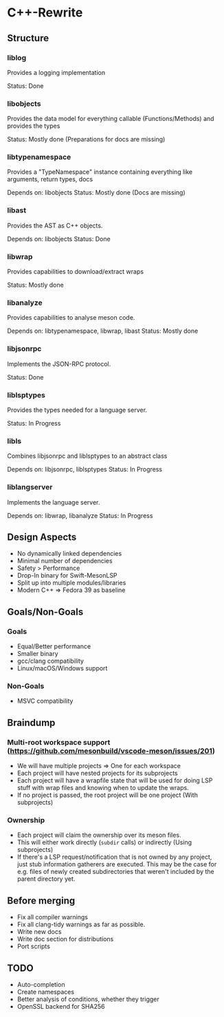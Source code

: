 # C++-Rewrite

## Structure
### liblog
Provides a logging implementation

Status: Done
### libobjects
Provides the data model for everything callable (Functions/Methods)
and provides the types

Status: Mostly done (Preparations for docs are missing)
### libtypenamespace
Provides a "TypeNamespace" instance containing everything like arguments, return types, docs

Depends on: libobjects
Status: Mostly done (Docs are missing)
### libast
Provides the AST as C++ objects.

Depends on: libobjects
Status: Done
### libwrap
Provides capabilities to download/extract wraps

Status: Mostly done
### libanalyze
Provides capabilities to analyse meson code.

Depends on: libtypenamespace, libwrap, libast
Status: Mostly done
### libjsonrpc
Implements the JSON-RPC protocol.

Status: Done
### liblsptypes
Provides the types needed for a language server.

Status: In Progress
### libls
Combines libjsonrpc and liblsptypes to an abstract class

Depends on: libjsonrpc, liblsptypes
Status: In Progress
### liblangserver
Implements the language server.

Depends on: libwrap, libanalyze
Status: In Progress
## Design Aspects
- No dynamically linked dependencies
- Minimal number of dependencies
- Safety > Performance
- Drop-In binary for Swift-MesonLSP
- Split up into multiple modules/libraries
- Modern C++ => Fedora 39 as baseline

## Goals/Non-Goals
### Goals
- Equal/Better performance
- Smaller binary
- gcc/clang compatibility
- Linux/macOS/Windows support
### Non-Goals
- MSVC compatibility


## Braindump
### Multi-root workspace support (https://github.com/mesonbuild/vscode-meson/issues/201)
- We will have multiple projects => One for each workspace
- Each project will have nested projects for its subprojects
- Each project will have a wrapfile state that will be used for doing LSP stuff with wrap files and knowing when to update the wraps.
- If no project is passed, the root project will be one project (With subprojects)
### Ownership
- Each project will claim the ownership over its meson files.
- This will either work directly (`subdir` calls) or indirectly (Using subprojects)
- If there's a LSP request/notification that is not owned by any project, just stub information gatherers are executed. This may be the case for e.g. files of
  newly created subdirectories that weren't included by the parent directory yet.

## Before merging
- Fix all compiler warnings
- Fix all clang-tidy warnings as far as possible.
- Write new docs
- Write doc section for distributions
- Port scripts


## TODO
- Auto-completion
- Create namespaces
- Better analysis of conditions, whether they trigger
- OpenSSL backend for SHA256
